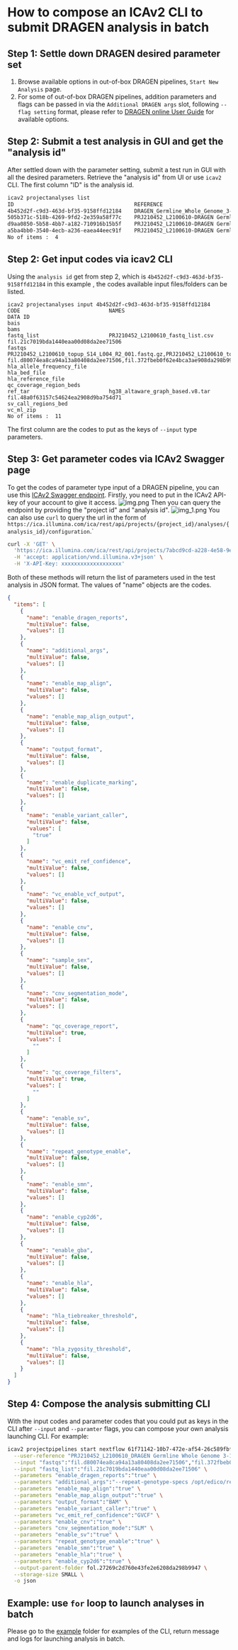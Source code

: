 # How to compose an ICAv2 CLI to submit DRAGEN analysis in batch

## Step 1: Settle down DRAGEN desired parameter set
1. Browse available options in out-of-box DRAGEN pipelines, `Start New Analysis` page.
2. For some of out-of-box DRAGEN pipelines, addition parameters and flags can be passed in via the `Additional DRAGEN args` slot,
following `--flag setting` format, please refer to [DRAGEN online User Guide](https://support-docs.illumina.com/SW/DRAGEN_v40/Content/SW/FrontPages/DRAGEN.htm) for available options.

## Step 2: Submit a test analysis in GUI and get the "analysis id"
After settled down with the parameter setting, submit a test run in GUI with all the desired parameters. 
Retrieve the "analysis id" from UI or use `icav2` CLI. The first column "ID" is the analysis id.
```bash
icav2 projectanalyses list
ID                                      REFERENCE                                                                                                                               CODE                                    STATUS 
4b452d2f-c9d3-463d-bf35-9158ffd12184    DRAGEN_Germline_Whole_Genome_3-10-4_PRJ210452_L2100610-DRAGEN Germline Whole Genome 3-10-4-v2-b59b1bd8-2134-4de6-b250-ac7b494caf83      DRAGEN Germline Whole Genome 3-10-4-v2  SUCCEEDED
505b371c-518b-4269-9fd2-2e359a58f77c    PRJ210452_L2100610-DRAGEN Germline Whole Genome 3-10-4-v2-f3b6a085-d7dc-42a5-a399-16ad3e11286a                                          DRAGEN Germline Whole Genome 3-10-4-v2  SUCCEEDED
d9aa0850-5b58-4bb7-a182-710916b15b5f    PRJ210452_L2100610-DRAGEN Germline Whole Genome 3-10-4-v2-2e92fda1-8a8f-4fe3-a47a-d449f17c6a65                                          DRAGEN Germline Whole Genome 3-10-4-v2  ABORTED
a5ba4bb0-3540-4ecb-a236-eaea44eec91f    PRJ210452_L2100610-DRAGEN Germline Whole Genome 3-10-4-v2-7c02f8a2-14e9-4b70-b0a2-0c6e516e137e                                          DRAGEN Germline Whole Genome 3-10-4-v2  SUCCEEDED
No of items :  4
```
## Step 2: Get input codes via icav2 CLI
Using the `analysis id` get from step 2, which is `4b452d2f-c9d3-463d-bf35-9158ffd12184` in this example , the codes available input files/folders
can be listed.
```base
icav2 projectanalyses input 4b452d2f-c9d3-463d-bf35-9158ffd12184
CODE                            NAMES                                                                                                                                                                                         DATA ID
bais                                                                                                                                                                                                                           
bams                                                                                                                                                                                                                           
fastq_list                      PRJ210452_L2100610_fastq_list.csv                                                                                                                                                             fil.21c7019bda1440eaa00d08da2ee71506
fastqs                          PRJ210452_L2100610_topup_S14_L004_R2_001.fastq.gz,PRJ210452_L2100610_topup_S14_L004_R1_001.fastq.gz,PRJ210452_L2100610_S4_L001_R2_001.fastq.gz,PRJ210452_L2100610_S4_L001_R1_001.fastq.gz     fil.d80074ea8ca94a13a80408da2ee71506,fil.372fbeb0f62e4bca3ae908da298b9947,fil.80f74149b07f4a87a7f308da2ee71506,fil.c214d5ab64674305a7ee08da2ee71506
hla_allele_frequency_file                                                                                                                                                                                                      
hla_bed_file                                                                                                                                                                                                                   
hla_reference_file                                                                                                                                                                                                             
qc_coverage_region_beds                                                                                                                                                                                                        
ref_tar                         hg38_altaware_graph_based.v8.tar                                                                                                                                                              fil.48a0f63157c54624ea2908d9ba754d71
sv_call_regions_bed                                                                                                                                                                                                            
vc_ml_zip                                                                                                                                                                                                                      
No of items :  11
```
The first column are the codes to put as the keys of `--input` type parameters. 
## Step 3: Get parameter codes via ICAv2 Swagger page
To get the codes of parameter type input of a DRAGEN pipeline, you can use this [ICAv2 Swagger endpoint](https://ica.illumina.com/ica/api/swagger/index.html#/Project%20Analysis/getAnalysisConfigurations).
Firstly, you need to put in the ICAv2 API-key of your account to give it access. ![img.png](img/img.png)
Then you can query the endpoint by providing the "project id" and "analysis id".
![img_1.png](img/img_1.png)
You can also use `curl` to query the url in the form of `https://ica.illumina.com/ica/rest/api/projects/{project_id}/analyses/{analysis_id}/configuration`.`
```bash
curl -X 'GET' \
  'https://ica.illumina.com/ica/rest/api/projects/7abcd9cd-a228-4e58-9ef4-9190259ca7a6/analyses/4b452d2f-c9d3-463d-bf35-9158ffd12184/configurations' \
  -H 'accept: application/vnd.illumina.v3+json' \
  -H 'X-API-Key: xxxxxxxxxxxxxxxxxxx'
```
Both of these methods will return the list of parameters used in the test analysis in JSON format. The values of "name" objects are the codes.

```json
{
  "items": [
    {
      "name": "enable_dragen_reports",
      "multiValue": false,
      "values": []
    },
    {
      "name": "additional_args",
      "multiValue": false,
      "values": []
    },
    {
      "name": "enable_map_align",
      "multiValue": false,
      "values": []
    },
    {
      "name": "enable_map_align_output",
      "multiValue": false,
      "values": []
    },
    {
      "name": "output_format",
      "multiValue": false,
      "values": []
    },
    {
      "name": "enable_duplicate_marking",
      "multiValue": false,
      "values": []
    },
    {
      "name": "enable_variant_caller",
      "multiValue": false,
      "values": [
        "true"
      ]
    },
    {
      "name": "vc_emit_ref_confidence",
      "multiValue": false,
      "values": []
    },
    {
      "name": "vc_enable_vcf_output",
      "multiValue": false,
      "values": []
    },
    {
      "name": "enable_cnv",
      "multiValue": false,
      "values": []
    },
    {
      "name": "sample_sex",
      "multiValue": false,
      "values": []
    },
    {
      "name": "cnv_segmentation_mode",
      "multiValue": false,
      "values": []
    },
    {
      "name": "qc_coverage_report",
      "multiValue": true,
      "values": [
        ""
      ]
    },
    {
      "name": "qc_coverage_filters",
      "multiValue": true,
      "values": [
        ""
      ]
    },
    {
      "name": "enable_sv",
      "multiValue": false,
      "values": []
    },
    {
      "name": "repeat_genotype_enable",
      "multiValue": false,
      "values": []
    },
    {
      "name": "enable_smn",
      "multiValue": false,
      "values": []
    },
    {
      "name": "enable_cyp2d6",
      "multiValue": false,
      "values": []
    },
    {
      "name": "enable_gba",
      "multiValue": false,
      "values": []
    },
    {
      "name": "enable_hla",
      "multiValue": false,
      "values": []
    },
    {
      "name": "hla_tiebreaker_threshold",
      "multiValue": false,
      "values": []
    },
    {
      "name": "hla_zygosity_threshold",
      "multiValue": false,
      "values": []
    }
  ]
}
```
## Step 4: Compose the analysis submitting CLI
With the input codes and parameter codes that you could put as keys in the CLI after `--input` and `--paramter` flags,
you can compose your own analysis launching CLI. For example:
```bash
icav2 projectpipelines start nextflow 61f71142-10b7-472e-af54-26c589fbfcd6 \
  --user-reference "PRJ210452_L2100610_DRAGEN Germline Whole Genome 3-10-4-v2" \
  --input "fastqs":"fil.d80074ea8ca94a13a80408da2ee71506","fil.372fbeb0f62e4bca3ae908da298b9947","fil.80f74149b07f4a87a7f308da2ee71506","fil.c214d5ab64674305a7ee08da2ee71506"   --input "ref_tar":"fil.48a0f63157c54624ea2908d9ba754d71" \
  --input "fastq_list":"fil.21c7019bda1440eaa00d08da2ee71506" \
  --parameters "enable_dragen_reports":"true" \
  --parameters "additional_args":"--repeat-genotype-specs /opt/edico/repeat-specs/experimental/smn-catalog.hg38.json" \
  --parameters "enable_map_align":"true" \
  --parameters "enable_map_align_output":"true" \
  --parameters "output_format":"BAM" \
  --parameters "enable_variant_caller":"true" \
  --parameters "vc_emit_ref_confidence":"GVCF" \
  --parameters "enable_cnv":"true" \
  --parameters "cnv_segmentation_mode":"SLM" \
  --parameters "enable_sv":"true" \
  --parameters "repeat_genotype_enable":"true" \
  --parameters "enable_smn":"true" \
  --parameters "enable_hla":"true" \
  --parameters "enable_cyp2d6":"true" \
  --output-parent-folder fol.27269c2d760e43fe2e6208da298b9947 \
  --storage-size SMALL \
  -o json
```
## Example: use `for` loop to launch analyses in batch
Please go to the [example](example) folder for examples of the CLI, return message and logs for launching analysis in batch.